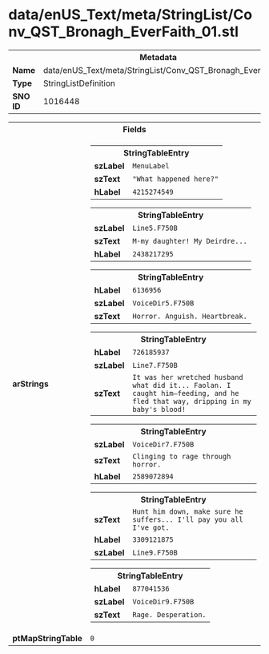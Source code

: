 <h1>data/enUS_Text/meta/StringList/Conv_QST_Bronagh_EverFaith_01.stl</h1><table><tr><th colspan="100%">Metadata</th></tr><tr><td><b>Name</b></td><td>data/enUS_Text/meta/StringList/Conv_QST_Bronagh_EverFaith_01.stl</td></tr><tr><td><b>Type</b></td><td>StringListDefinition</td></tr><tr><td><b>SNO ID</b></td><td>1016448</td></tr></table>

<table><tr><th colspan="100%">Fields</th></tr><tr><td><b>arStrings</b></td><td><table><tr><th colspan="100%">StringTableEntry</th></tr><tr><td><b>szLabel</b></td><td><code>MenuLabel</code></td></tr><tr><td><b>szText</b></td><td><code>"What happened here?"</code></td></tr><tr><td><b>hLabel</b></td><td><code>4215274549</code></td></tr></table>


<table><tr><th colspan="100%">StringTableEntry</th></tr><tr><td><b>szLabel</b></td><td><code>Line5.F750B</code></td></tr><tr><td><b>szText</b></td><td><code>M-my daughter! My Deirdre...</code></td></tr><tr><td><b>hLabel</b></td><td><code>2438217295</code></td></tr></table>


<table><tr><th colspan="100%">StringTableEntry</th></tr><tr><td><b>hLabel</b></td><td><code>6136956</code></td></tr><tr><td><b>szLabel</b></td><td><code>VoiceDir5.F750B</code></td></tr><tr><td><b>szText</b></td><td><code>Horror. Anguish. Heartbreak.</code></td></tr></table>


<table><tr><th colspan="100%">StringTableEntry</th></tr><tr><td><b>hLabel</b></td><td><code>726185937</code></td></tr><tr><td><b>szLabel</b></td><td><code>Line7.F750B</code></td></tr><tr><td><b>szText</b></td><td><code>It was her wretched husband what did it... Faolan. I caught him—feeding, and he fled that way, dripping in my baby's blood!</code></td></tr></table>


<table><tr><th colspan="100%">StringTableEntry</th></tr><tr><td><b>szLabel</b></td><td><code>VoiceDir7.F750B</code></td></tr><tr><td><b>szText</b></td><td><code>Clinging to rage through horror.</code></td></tr><tr><td><b>hLabel</b></td><td><code>2589072894</code></td></tr></table>


<table><tr><th colspan="100%">StringTableEntry</th></tr><tr><td><b>szText</b></td><td><code>Hunt him down, make sure he suffers... I'll pay you all I've got.</code></td></tr><tr><td><b>hLabel</b></td><td><code>3309121875</code></td></tr><tr><td><b>szLabel</b></td><td><code>Line9.F750B</code></td></tr></table>


<table><tr><th colspan="100%">StringTableEntry</th></tr><tr><td><b>hLabel</b></td><td><code>877041536</code></td></tr><tr><td><b>szLabel</b></td><td><code>VoiceDir9.F750B</code></td></tr><tr><td><b>szText</b></td><td><code>Rage. Desperation.</code></td></tr></table>


</td></tr><tr><td><b>ptMapStringTable</b></td><td><code>0</code></td></tr></table>

